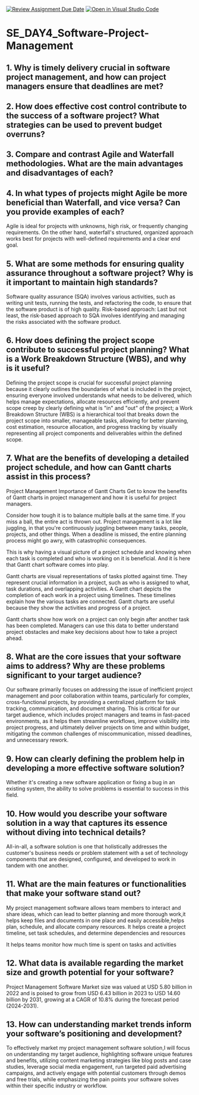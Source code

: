 [![Review Assignment Due Date](https://classroom.github.com/assets/deadline-readme-button-22041afd0340ce965d47ae6ef1cefeee28c7c493a6346c4f15d667ab976d596c.svg)](https://classroom.github.com/a/9pw6JKcu)
[![Open in Visual Studio Code](https://classroom.github.com/assets/open-in-vscode-2e0aaae1b6195c2367325f4f02e2d04e9abb55f0b24a779b69b11b9e10269abc.svg)](https://classroom.github.com/online_ide?assignment_repo_id=16169169&assignment_repo_type=AssignmentRepo)
# SE_DAY4_Software-Project-Management
## 1. Why is timely delivery crucial in software project management, and how can project managers ensure that deadlines are met?
## 2. How does effective cost control contribute to the success of a software project? What strategies can be used to prevent budget overruns?
## 3. Compare and contrast Agile and Waterfall methodologies. What are the main advantages and disadvantages of each?
## 4. In what types of projects might Agile be more beneficial than Waterfall, and vice versa? Can you provide examples of each?
Agile is ideal for projects with unknowns, high risk, or frequently changing requirements. On the other hand, waterfall's structured, organized approach works best for projects with well-defined requirements and a clear end goal.


## 5. What are some methods for ensuring quality assurance throughout a software project? Why is it important to maintain high standards?
Software quality assurance (SQA) involves various activities, such as writing unit tests, running the tests, and refactoring the code, to ensure that the software product is of high quality. Risk-based approach: Last but not least, the risk-based approach to SQA involves identifying and managing the risks associated with the software product.

## 6. How does defining the project scope contribute to successful project planning? What is a Work Breakdown Structure (WBS), and why is it useful?

Defining the project scope is crucial for successful project planning because it clearly outlines the boundaries of what is included in the project, ensuring everyone involved understands what needs to be delivered, which helps manage expectations, allocate resources efficiently, and prevent scope creep by clearly defining what is "in" and "out" of the project; a Work Breakdown Structure (WBS) is a hierarchical tool that breaks down the project scope into smaller, manageable tasks, allowing for better planning, cost estimation, resource allocation, and progress tracking by visually representing all project components and deliverables within the defined scope. 


## 7. What are the benefits of developing a detailed project schedule, and how can Gantt charts assist in this process?

Project Management
Importance of Gantt Charts
Get to know the benefits of Gantt charts in project management and how it is useful for project managers.

Consider how tough it is to balance multiple balls at the same time. If you miss a ball, the entire act is thrown out. Project management is a lot like juggling, in that you're continuously juggling between many tasks, people, projects, and other things. When a deadline is missed, the entire planning process might go awry, with catastrophic consequences.

This is why having a visual picture of a project schedule and knowing when each task is completed and who is working on it is beneficial. And it is here that Gantt chart software comes into play.

Gantt charts are visual representations of tasks plotted against time. They represent crucial information in a project, such as who is assigned to what, task durations, and overlapping activities. A Gantt chart depicts the completion of each work in a project using timelines. These timelines explain how the various tasks are connected. Gantt charts are useful because they show the activities and progress of a project.

Gantt charts show how work on a project can only begin after another task has been completed. Managers can use this data to better understand project obstacles and make key decisions about how to take a project ahead.
## 8. What are the core issues that your software aims to address? Why are these problems significant to your target audience?

Our software primarily focuses on addressing the issue of inefficient project management and poor collaboration within teams, particularly for complex, cross-functional projects, by providing a centralized platform for task tracking, communication, and document sharing. This is critical for our target audience, which includes project managers and teams in fast-paced environments, as it helps them streamline workflows, improve visibility into project progress, and ultimately deliver projects on time and within budget, mitigating the common challenges of miscommunication, missed deadlines, and unnecessary rework. 

## 9. How can clearly defining the problem help in developing a more effective software solution?

Whether it's creating a new software application or fixing a bug in an existing system, the ability to solve problems is essential to success in this field.

## 10. How would you describe your software solution in a way that captures its essence without diving into technical details?

All-in-all, a software solution is one that holistically addresses the customer's business needs or problem statement with a set of technology components that are designed, configured, and developed to work in tandem with one another.

## 11. What are the main features or functionalities that make your software stand out?
My project management software allows team members to interact and share ideas, which can lead to better planning and more thorough work,it helps keep files and documents in one place and easily accessible,helps plan, schedule, and allocate company resources. It helps create a project timeline, set task schedules, and determine dependencies and resources 
 
It helps teams monitor how much time is spent on tasks and activities 

## 12. What data is available regarding the market size and growth potential for your software?

Project Management Software Market size was valued at USD 5.80 billion in 2022 and is poised to grow from USD 6.43 billion in 2023 to USD 14.60 billion by 2031, growing at a CAGR of 10.8% during the forecast period (2024-2031).

## 13. How can understanding market trends inform your software’s positioning and development?
To effectively market my project management software solution,I will focus on understanding my target audience, highlighting software unique features and benefits, utilizing content marketing strategies like blog posts and case studies, leverage social media engagement, run targeted paid advertising campaigns, and actively engage with potential customers through demos and free trials, while emphasizing the pain points your software solves within their specific industry or workflow. 

